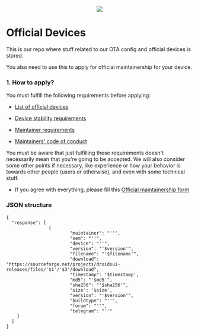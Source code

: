 <p align="center">
  <img src="https://raw.githubusercontent.com/DroidX-UI-Devices/vendor_droidxOTA/14/banners/latest.png" />
</p>


# Official Devices

This is our repo where stuff related to our OTA config and official devices is stored.

You also need to use this to apply for official maintainership for your device.

### 1. How to apply?

You must fulfill the following requirements before applying:

- [List of official devices](docs/devices.md)

- [Device stability requirements](docs/device_requirements.md)

- [Maintainer requirements](docs/maintainer_requirements.md)

- [Maintainers' code of conduct](docs/maintainers_code_of_conduct.md)

You must be aware that just fulfilling these requirements doesn't necessarily mean that you're going to be accepted. We will also consider some other points if necessary, like experience or how your behavior is towards other people (users or otherwise), and even with some technical stuff.

- If you agree with everything, please fill this [Official maintainership form](https://github.com/DroidX-UI-Devices/vendor_droidxOTA/issues/new/choose)


### JSON structure ###
```
{
  "response": [
                {
                        "maintainer": "''",
                        "oem": "''",
                        "device": "''",
                        "version": "'$version'",
                        "filename": "'$filename'",
                        "download": "https://sourceforge.net/projects/droidxui-releases/files/'$1'/'$3'/download",
                        "timestamp": '$timestamp',
                        "md5": "'$md5'",
                        "sha256": "'$sha256'",
                        "size": '$size',
                        "version": "'$version'",
                        "buildtype": "''",
                        "forum": "''",
                        "telegram": "''"
    }
  ]
}
